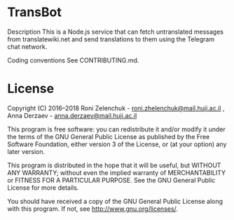 # TransBot
Description
This is a Node.js service that can fetch untranslated messages from translatewiki.net and send translations to them using the Telegram chat network.

Coding conventions
See CONTRIBUTING.md.

# License
Copyright (C) 2016–2018 Roni Zelenchuk - roni.zhelenchuk@mail.huji.ac.il , Anna Derzaev - anna.derzaev@mail.huji.ac.il

This program is free software: you can redistribute it and/or modify it under the terms of the GNU General Public License as published by the Free Software Foundation, either version 3 of the License, or (at your option) any later version.

This program is distributed in the hope that it will be useful, but WITHOUT ANY WARRANTY; without even the implied warranty of MERCHANTABILITY or FITNESS FOR A PARTICULAR PURPOSE. See the GNU General Public License for more details.

You should have received a copy of the GNU General Public License along with this program. If not, see http://www.gnu.org/licenses/.
